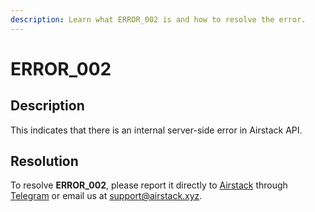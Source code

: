 ```yaml
---
description: Learn what ERROR_002 is and how to resolve the error.
---
```


# ERROR\_002

## Description

This indicates that there is an internal server-side error in Airstack API.

## Resolution

To resolve **ERROR\_002**, please report it directly to [Airstack](https://airstack.xyz) through [Telegram](https://t.me/+1k3c2FR7z51mNDRh) or email us at [support@airstack.xyz](mailto:support@airstack.xyz).
